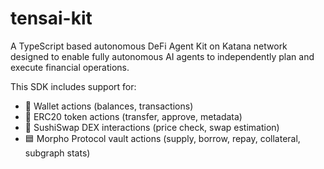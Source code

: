 # tensai-kit

A TypeScript based autonomous DeFi Agent Kit on Katana network designed to enable fully autonomous AI agents to independently plan and execute financial operations.

This SDK includes support for:

- 🔐 Wallet actions (balances, transactions)
- 💸 ERC20 token actions (transfer, approve, metadata)
- 🍣 SushiSwap DEX interactions (price check, swap estimation)
- 🟦 Morpho Protocol vault actions (supply, borrow, repay, collateral, subgraph stats)
